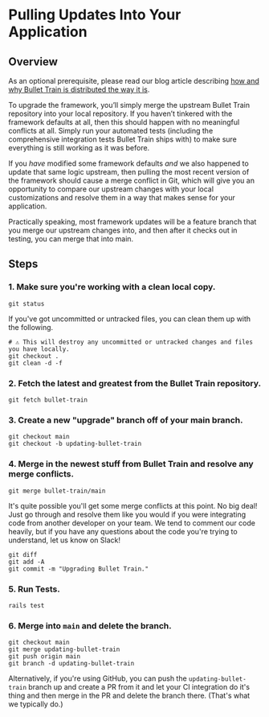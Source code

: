 # Pulling Updates Into Your Application

## Overview

As an optional prerequisite, please read our blog article describing [how and why Bullet Train is distributed the way it is](https://blog.bullettrain.co/how-is-bullet-train-distributed/).

To upgrade the framework, you’ll simply merge the upstream Bullet Train repository into your local repository. If you haven’t tinkered with the framework defaults at all, then this should happen with no meaningful conflicts at all. Simply run your automated tests (including the comprehensive integration tests Bullet Train ships with) to make sure everything is still working as it was before.

If you _have_ modified some framework defaults _and_ we also happened to update that same logic upstream, then pulling the most recent version of the framework should cause a merge conflict in Git, which will give you an opportunity to compare our upstream changes with your local customizations and resolve them in a way that makes sense for your application.

Practically speaking, most framework updates will be a feature branch that you merge our upstream changes into, and then after it checks out in testing, you can merge that into main.

## Steps

### 1. Make sure you're working with a clean local copy.
```
git status
```

If you've got uncommitted or untracked files, you can clean them up with the following.

```
# ⚠️ This will destroy any uncommitted or untracked changes and files you have locally.
git checkout .
git clean -d -f
```

### 2. Fetch the latest and greatest from the Bullet Train repository.
```
git fetch bullet-train
````

### 3. Create a new "upgrade" branch off of your main branch.

```
git checkout main
git checkout -b updating-bullet-train
```

### 4. Merge in the newest stuff from Bullet Train and resolve any merge conflicts.

```
git merge bullet-train/main
```

It's quite possible you'll get some merge conflicts at this point. No big deal! Just go through and resolve them like you would if you were integrating code from another developer on your team. We tend to comment our code heavily, but if you have any questions about the code you're trying to understand, let us know on Slack!

```
git diff
git add -A
git commit -m "Upgrading Bullet Train."
```

### 5. Run Tests.

```
rails test
```

### 6. Merge into `main` and delete the branch.

```
git checkout main
git merge updating-bullet-train
git push origin main
git branch -d updating-bullet-train
```

Alternatively, if you're using GitHub, you can push the `updating-bullet-train` branch up and create a PR from it and let your CI integration do it's thing and then merge in the PR and delete the branch there. (That's what we typically do.)
